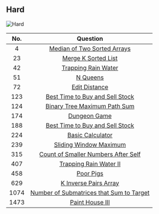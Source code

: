 ## Hard

![Hard](https://s3.amazonaws.com/www.mathnasium.com/upload/733/images/iStock_000038546718_Small.jpg "Hard")

|No. | Question|
|:---:|:----:|
|4|[Median of Two Sorted Arrays][4]|
|23|[Merge K Sorted List][23]|
|42|[Trapping Rain Water][42]|
|51|[N Queens][51]|
|72|[Edit Distance][72]|
|123|[Best Time to Buy and Sell Stock][123]|
|124|[Binary Tree Maximum Path Sum][124]|
|174|[Dungeon Game][174]|
|188|[Best Time to Buy and Sell Stock][188]|
|224|[Basic Calculator][224]|
|239|[Sliding Window Maximum][239]|
|315|[Count of Smaller Numbers After Self][315]|
|407|[Trapping Rain Water II][407]|
|458|[Poor Pigs][458]|
|629|[K Inverse Pairs Array][629]|
|1074|[Number of Submatrices that Sum to Target][1074]|
|1473|[Paint House III][1473]|

[4]:https://github.com/KaidenHsu/LeetCode/blob/main/3.Hard/0004.MedianOfTwoSortedArrays.cpp
[23]:https://github.com/KaidenHsu/LeetCode/blob/main/3.Hard/0023.MergeKSortedLists.cpp
[42]:https://github.com/KaidenHsu/LeetCode/blob/main/3.Hard/0042.TrappingRainWater.cpp
[51]:https://github.com/KaidenHsu/LeetCode/blob/main/3.Hard/0051.NQueens.cpp
[72]:https://github.com/KaidenHsu/LeetCode/blob/main/3.Hard/0072.EditDistance.cpp
[123]:https://github.com/KaidenHsu/LeetCode/blob/main/3.Hard/0123.BestTimeToBuyAndSellStock.cpp
[124]:https://github.com/KaidenHsu/LeetCode/blob/main/3.Hard/0124.BinaryTreeMaximumPathSum.cpp
[174]:https://github.com/KaidenHsu/LeetCode/blob/main/3.Hard/0174.DungeonGame.cpp
[188]:https://github.com/KaidenHsu/LeetCode/blob/main/3.Hard/0188.BestTimeToBuyAndSellStockIV.cpp
[224]:https://github.com/KaidenHsu/LeetCode/blob/main/3.Hard/0224.BasicCalculator.cpp
[239]:https://github.com/KaidenHsu/LeetCode/blob/main/3.Hard/0239.SlidingWindowMaximum.cpp
[315]:https://github.com/KaidenHsu/LeetCode/blob/main/3.Hard/0315.CountOfSmallerNumbersAfterSelf.cpp
[407]:https://github.com/KaidenHsu/LeetCode/blob/main/3.Hard/0407.TrappingRainWaterII.cpp
[458]:https://github.com/KaidenHsu/LeetCode/blob/main/3.Hard/0458.PoorPigs.cpp
[629]:https://github.com/KaidenHsu/LeetCode/blob/main/3.Hard/0629.KInversePairsArray.cpp
[1074]:https://github.com/KaidenHsu/LeetCode/blob/main/3.Hard/1074.NumberOfSubmatricesThatSumToTarget.cpp
[1473]:https://github.com/KaidenHsu/LeetCode/blob/main/3.Hard/1473.PaintHouseIII.cpp
